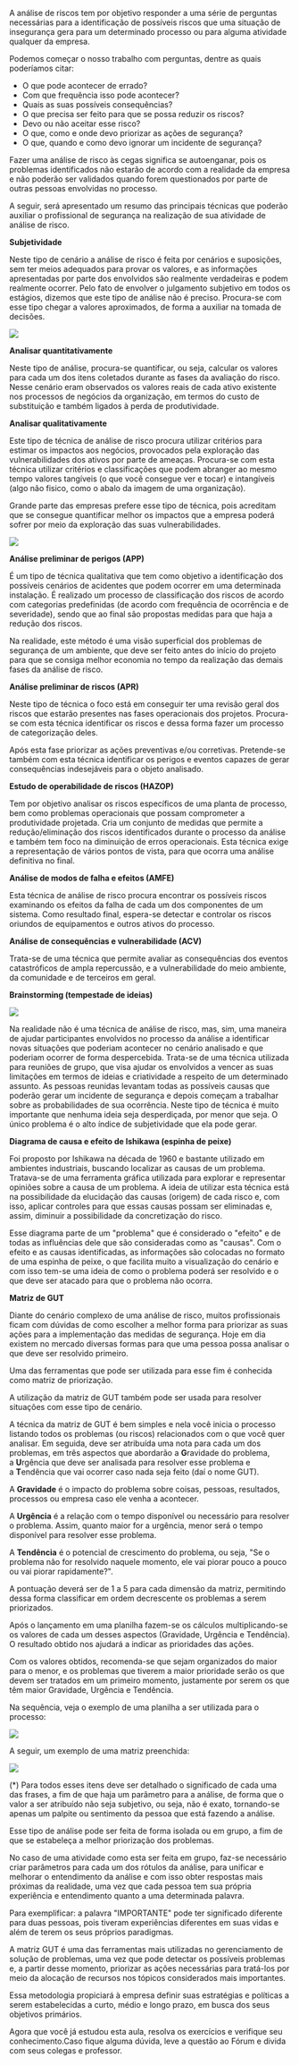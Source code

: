 A análise de riscos tem por objetivo responder a uma série de perguntas necessárias para a identificação de possíveis riscos que uma situação de insegurança gera para um determinado processo ou para alguma atividade qualquer da empresa.

Podemos começar o nosso trabalho com perguntas, dentre as quais  poderíamos citar:

- O que pode acontecer de errado?
- Com que frequência isso pode acontecer?
- Quais as suas possíveis consequências?
- O que precisa ser feito para que se possa reduzir os riscos?
- Devo ou não aceitar esse risco?
- O que, como e onde devo priorizar as ações de segurança?
- O que, quando e como devo ignorar um incidente de segurança?

Fazer uma análise de risco às cegas significa se autoenganar, pois os problemas identificados não estarão de acordo com a realidade da empresa e não poderão ser validados quando forem questionados por parte de outras pessoas envolvidas no processo.

A seguir, será apresentado um resumo das principais técnicas que poderão auxiliar o profissional de segurança na realização de sua atividade de análise de risco.

**Subjetividade**

Neste tipo de cenário a análise de risco é feita por cenários e suposições, sem ter meios adequados para provar os valores, e as informações apresentadas por parte dos envolvidos são realmente verdadeiras e podem realmente ocorrer. Pelo fato de envolver o julgamento subjetivo em todos os estágios, dizemos que este tipo de análise não é preciso. Procura-se com esse tipo chegar a valores aproximados, de forma a auxiliar na tomada de decisões.

[![](https://img.uninove.br/static/0/0/0/0/0/0/0/1/2/5/1/125100/a04i01_seginfo80_100.jpg)](https://img.uninove.br/static/0/0/0/0/0/0/0/1/2/5/1/125100/a04i01_seginfo80_100.jpg)

**Analisar quantitativamente**

Neste tipo de análise, procura-se quantificar, ou seja, calcular os valores para cada um dos itens coletados durante as fases da avaliação do risco. Nesse cenário eram observados os valores reais de cada ativo existente nos processos de negócios da organização, em termos do custo de substituição e também ligados à perda de produtividade.

**Analisar qualitativamente**

Este tipo de técnica de análise de risco procura utilizar critérios para estimar os impactos aos negócios, provocados pela exploração das vulnerabilidades dos ativos por parte de ameaças. Procura-se com esta técnica utilizar critérios e classificações que podem abranger ao mesmo tempo valores tangíveis (o que você consegue ver e tocar) e intangíveis (algo não fisico, como o abalo da imagem de uma organização).

Grande parte das empresas prefere esse tipo de técnica, pois acreditam que se consegue quantificar melhor os impactos que a empresa poderá sofrer por meio da exploração das suas vulnerabilidades.

[![](https://img.uninove.br/static/0/0/0/0/0/0/0/1/2/5/1/125101/a04i02_seginfo80_100.jpg)](https://img.uninove.br/static/0/0/0/0/0/0/0/1/2/5/1/125101/a04i02_seginfo80_100.jpg)

**Análise preliminar de perigos (APP)**

É um tipo de técnica qualitativa que tem como objetivo a identificação dos possíveis cenários de acidentes que podem ocorrer em uma determinada instalação. É realizado um processo de classificação dos riscos de acordo com categorias predefinidas (de acordo com frequência de ocorrência e de severidade), sendo que ao final são propostas medidas para que haja a redução dos riscos.

Na realidade, este método é uma visão superficial dos problemas de segurança de um ambiente, que deve ser feito antes do início do projeto para que se consiga melhor economia no tempo da realização das demais fases da análise de risco.

**Análise preliminar de riscos (APR)**

Neste tipo de técnica o foco está em conseguir ter uma revisão geral dos riscos que estarão presentes nas fases operacionais dos projetos. Procura-se com esta técnica identificar os riscos e dessa forma fazer um processo de categorização deles.

Após esta fase priorizar as ações preventivas e/ou corretivas. Pretende-se também com esta técnica identificar os perigos e eventos capazes de gerar consequências indesejáveis para o objeto analisado.

**Estudo de operabilidade de riscos (HAZOP)**

Tem por objetivo analisar os riscos específicos de uma planta de processo, bem como problemas operacionais que possam comprometer a produtividade projetada. Cria um conjunto de medidas que permite a redução/eliminação dos riscos identificados durante o processo da análise e também tem foco na diminuição de erros operacionais. Esta técnica exige a representação de vários pontos de vista, para que ocorra uma análise definitiva no final.

**Análise de modos de falha e efeitos (AMFE)**

Esta técnica de análise de risco procura encontrar os possíveis riscos examinando os efeitos da falha de cada um dos componentes de um sistema. Como resultado final, espera-se detectar e controlar os riscos oriundos de equipamentos e outros ativos do processo.

**Análise de consequências e vulnerabilidade (ACV)**

Trata-se de uma técnica que permite avaliar as consequências dos eventos catastróficos de ampla repercussão, e a vulnerabilidade do meio ambiente, da comunidade e de terceiros em geral.

**Brainstorming (tempestade de ideias)**

[![](https://img.uninove.br/static/0/0/0/0/0/0/0/1/2/5/1/125102/a04i03_seginfo80_100.jpg)](https://img.uninove.br/static/0/0/0/0/0/0/0/1/2/5/1/125102/a04i03_seginfo80_100.jpg)

Na realidade não é uma técnica de análise de risco, mas, sim, uma maneira de ajudar participantes envolvidos no processo da análise a identificar novas situações que poderiam acontecer no cenário analisado e que poderiam ocorrer de forma despercebida. Trata-se de uma técnica utilizada para reuniões de grupo, que visa ajudar os envolvidos a vencer as suas limitações em termos de ideias e criatividade a respeito de um determinado assunto. As pessoas reunidas levantam todas as possíveis causas que poderão gerar um incidente de segurança e depois começam a trabalhar sobre as probabilidades de sua ocorrência. Neste tipo de técnica é muito importante que nenhuma ideia seja desperdiçada, por menor que seja. O único problema é o alto índice de subjetividade que ela pode gerar.

**Diagrama de causa e efeito de Ishikawa (espinha de peixe)**

Foi proposto por Ishikawa na década de 1960 e bastante utilizado em ambientes industriais, buscando localizar as causas de um problema. Tratava-se de uma ferramenta gráfica utilizada para explorar e representar opiniões sobre a causa de um problema. A ideia de utilizar esta técnica está na possibilidade da elucidação das causas (origem) de cada risco e, com isso, aplicar controles para que essas causas possam ser eliminadas e, assim, diminuir a possibilidade da concretização do risco.

Esse diagrama parte de um "problema" que é considerado o "efeito" e de todas as influências dele que são consideradas como as "causas". Com o efeito e as causas identificadas, as informações são colocadas no formato de uma espinha de peixe, o que facilita muito a visualização do cenário e com isso tem-se uma ideia de como o problema poderá ser resolvido e o que deve ser atacado para que o problema não ocorra.

**Matriz de GUT**

Diante do cenário complexo de uma análise de risco, muitos profissionais ficam com dúvidas de como escolher a melhor forma para priorizar as suas ações para a implementação das medidas de segurança. Hoje em dia existem no mercado diversas formas para que uma pessoa possa analisar o que deve ser resolvido primeiro.

Uma das ferramentas que pode ser utilizada para esse fim é conhecida como matriz de priorização.

A utilização da matriz de GUT também pode ser usada para resolver situações com esse tipo de cenário.

A técnica da matriz de GUT é bem simples e nela você inicia o processo listando todos os problemas (ou riscos) relacionados com o que você quer analisar. Em seguida, deve ser atribuída uma nota para cada um dos problemas, em três aspectos que abordarão a **G**ravidade do problema, a **U**rgência que deve ser analisada para resolver esse problema e a **T**endência que vai ocorrer caso nada seja feito (daí o nome GUT).

A **Gravidade** é o impacto do problema sobre coisas, pessoas, resultados, processos ou empresa caso ele venha a acontecer.

A **Urgência** é a relação com o tempo disponível ou necessário para resolver o problema. Assim, quanto maior for a urgência, menor será o tempo disponível para resolver esse problema.

A **Tendência** é o potencial de crescimento do problema, ou seja, "Se o problema não for resolvido naquele momento, ele vai piorar pouco a pouco ou vai piorar rapidamente?".

A pontuação deverá ser de 1 a 5 para cada dimensão da matriz, permitindo dessa forma classificar em ordem decrescente os problemas a serem priorizados.

Após o lançamento em uma planilha fazem-se os cálculos multiplicando-se os valores de cada um desses aspectos (Gravidade, Urgência e Tendência). O resultado obtido nos ajudará a indicar as prioridades das ações.

Com os valores obtidos, recomenda-se que sejam organizados do maior para o menor, e os problemas que tiverem a maior prioridade serão os que devem ser tratados em um primeiro momento, justamente por serem os que têm maior Gravidade, Urgência e Tendência.

Na sequência, veja o exemplo de uma planilha a ser utilizada para o processo:

[![](https://img.uninove.br/static/0/0/0/0/0/0/0/1/2/5/1/125103/a04i05_seginfo80_100.jpg)](https://img.uninove.br/static/0/0/0/0/0/0/0/1/2/5/1/125103/a04i05_seginfo80_100.jpg)

A seguir, um exemplo de uma matriz preenchida:

[![](https://img.uninove.br/static/0/0/0/0/0/0/0/1/2/5/1/125104/a04i04_seginfo80_100.jpg)](https://img.uninove.br/static/0/0/0/0/0/0/0/1/2/5/1/125104/a04i04_seginfo80_100.jpg)

(*) Para todos esses itens deve ser detalhado o significado de cada uma das frases, a fim de que haja um parâmetro para a análise, de forma que o valor a ser atribuído não seja subjetivo, ou seja, não é exato, tornando-se apenas um palpite ou sentimento da pessoa que está fazendo a análise.

Esse tipo de análise pode ser feita de forma isolada ou em grupo, a fim de que se estabeleça a melhor priorização dos problemas.

No caso de uma atividade como esta ser feita em grupo, faz-se necessário criar parâmetros para cada um dos rótulos da análise, para unificar e melhorar o entendimento da análise e com isso obter respostas mais próximas da realidade, uma vez que cada pessoa tem sua própria experiência e entendimento quanto a uma determinada palavra.

Para exemplificar: a palavra "IMPORTANTE" pode ter significado diferente para duas pessoas, pois tiveram experiências diferentes em suas vidas e além de terem os seus próprios paradigmas.

A matriz GUT é uma das ferramentas mais utilizadas no gerenciamento de solução de problemas, uma vez que pode detectar os possíveis problemas e, a partir desse momento, priorizar as ações necessárias para tratá-los por meio da alocação de recursos nos tópicos considerados mais importantes.

Essa metodologia propiciará à empresa definir suas estratégias e políticas a serem estabelecidas a curto, médio e longo prazo, em busca dos seus objetivos primários.

Agora que você já estudou esta aula, resolva os exercícios e verifique seu conhecimento.Caso fique alguma dúvida, leve a questão ao Fórum e divida com seus colegas e professor.